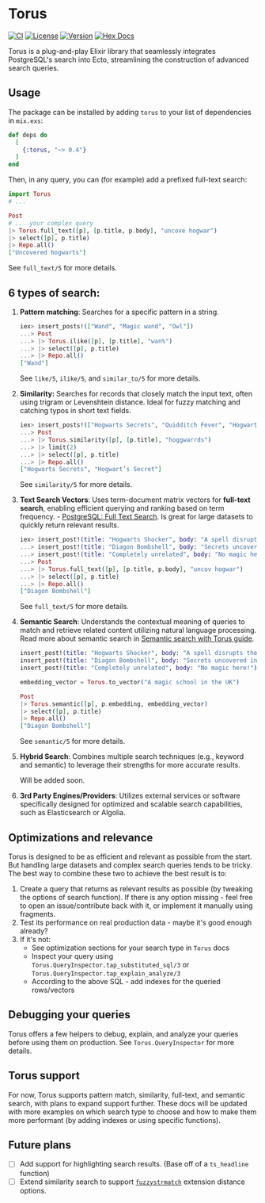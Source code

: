 # Torus

[![CI](https://github.com/dimamik/torus/actions/workflows/ci.yml/badge.svg)](https://github.com/dimamik/torus/actions/workflows/ci.yml)
[![License](https://img.shields.io/hexpm/l/torus.svg)](https://github.com/dimamik/torus/blob/main/LICENSE)
[![Version](https://img.shields.io/hexpm/v/torus.svg)](https://hex.pm/packages/torus)
[![Hex Docs](https://img.shields.io/badge/documentation-gray.svg)](https://hexdocs.pm/torus)

<!-- MDOC -->

Torus is a plug-and-play Elixir library that seamlessly integrates PostgreSQL's search into Ecto, streamlining the construction of advanced search queries.

## Usage

The package can be installed by adding `torus` to your list of dependencies in `mix.exs`:

```elixir
def deps do
  [
    {:torus, "~> 0.4"}
  ]
end
```

Then, in any query, you can (for example) add a prefixed full-text search:

```elixir
import Torus
# ...

Post
# ... your complex query
|> Torus.full_text([p], [p.title, p.body], "uncove hogwar")
|> select([p], p.title)
|> Repo.all()
["Uncovered hogwarts"]
```

See `full_text/5` for more details.

## 6 types of search:

1. **Pattern matching**: Searches for a specific pattern in a string.

   ```elixir
   iex> insert_posts!(["Wand", "Magic wand", "Owl"])
   ...> Post
   ...> |> Torus.ilike([p], [p.title], "wan%")
   ...> |> select([p], p.title)
   ...> |> Repo.all()
   ["Wand"]
   ```

   See `like/5`, `ilike/5`, and `similar_to/5` for more details.

1. **Similarity:** Searches for records that closely match the input text, often using trigram or Levenshtein distance. Ideal for fuzzy matching and catching typos in short text fields.

   ```elixir
   iex> insert_posts!(["Hogwarts Secrets", "Quidditch Fever", "Hogwart’s Secret"])
   ...> Post
   ...> |> Torus.similarity([p], [p.title], "hoggwarrds")
   ...> |> limit(2)
   ...> |> select([p], p.title)
   ...> |> Repo.all()
   ["Hogwarts Secrets", "Hogwart’s Secret"]
   ```

   See `similarity/5` for more details.

1. **Text Search Vectors**: Uses term-document matrix vectors for **full-text search**, enabling efficient querying and ranking based on term frequency. - [PostgreSQL: Full Text Search](https://www.postgresql.org/docs/current/textsearch.html). Is great for large datasets to quickly return relevant results.

   ```elixir
   iex> insert_post!(title: "Hogwarts Shocker", body: "A spell disrupts the Quidditch Cup.")
   ...> insert_post!(title: "Diagon Bombshell", body: "Secrets uncovered in the heart of Hogwarts.")
   ...> insert_post!(title: "Completely unrelated", body: "No magic here!")
   ...> Post
   ...> |> Torus.full_text([p], [p.title, p.body], "uncov hogwar")
   ...> |> select([p], p.title)
   ...> |> Repo.all()
   ["Diagon Bombshell"]
   ```

   See `full_text/5` for more details.

1. **Semantic Search**: Understands the contextual meaning of queries to match and retrieve related content utilizing natural language processing. Read more about semantic search in [Semantic search with Torus guide](/guides/semantic_search.md).

   ```elixir
   insert_post!(title: "Hogwarts Shocker", body: "A spell disrupts the Quidditch Cup.")
   insert_post!(title: "Diagon Bombshell", body: "Secrets uncovered in the heart of Hogwarts.")
   insert_post!(title: "Completely unrelated", body: "No magic here!")

   embedding_vector = Torus.to_vector("A magic school in the UK")

   Post
   |> Torus.semantic([p], p.embedding, embedding_vector)
   |> select([p], p.title)
   |> Repo.all()
   ["Diagon Bombshell"]
   ```

   See `semantic/5` for more details.

1. **Hybrid Search**: Combines multiple search techniques (e.g., keyword and semantic) to leverage their strengths for more accurate results.

   Will be added soon.

1. **3rd Party Engines/Providers**: Utilizes external services or software specifically designed for optimized and scalable search capabilities, such as Elasticsearch or Algolia.

## Optimizations and relevance

Torus is designed to be as efficient and relevant as possible from the start. But handling large datasets and complex search queries tends to be tricky. The best way to combine these two to achieve the best result is to:

1. Create a query that returns as relevant results as possible (by tweaking the options of search function). If there is any option missing - feel free to open an issue/contribute back with it, or implement it manually using fragments.
2. Test its performance on real production data - maybe it's good enough already?
3. If it's not:
   - See optimization sections for your search type in `Torus` docs
   - Inspect your query using `Torus.QueryInspector.tap_substituted_sql/3` or `Torus.QueryInspector.tap_explain_analyze/3`
   - According to the above SQL - add indexes for the queried rows/vectors

## Debugging your queries

Torus offers a few helpers to debug, explain, and analyze your queries before using them on production. See `Torus.QueryInspector` for more details.

## Torus support

For now, Torus supports pattern match, similarity, full-text, and semantic search, with plans to expand support further. These docs will be updated with more examples on which search type to choose and how to make them more performant (by adding indexes or using specific functions).

<!-- MDOC -->

## Future plans

- [ ] Add support for highlighting search results. (Base off of a `ts_headline` function)
- [ ] Extend similarity search to support [`fuzzystrmatch`](https://www.postgresql.org/docs/current/fuzzystrmatch.html) extension distance options.
